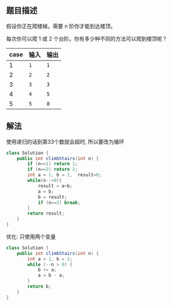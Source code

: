 ## 题目描述

假设你正在爬楼梯。需要 n 阶你才能到达楼顶。

每次你可以爬 1 或 2 个台阶。你有多少种不同的方法可以爬到楼顶呢？

|case|输入|输出|
|:--|:--|:--|
|1|`1`|`1`|
|2|`2`|`2`|
|3|`3`|`3`|
|4|`4`|`5`|
|5|`5`|`8`|

## 解法

使用递归的话到第33个数就会超时, 所以要改为循环

```java
class Solution {
    public int climbStairs(int n) {
        if (n==1) return 1;
        if (n==2) return 2;
        int a = 1, b = 2,  result=0;
        while(n-->0){
            result = a+b;
            a = b;
            b = result;
            if (n==2) break;
        }
        return result;
    }
}
```

优化: 只使用两个变量

```java
class Solution {
    public int climbStairs(int n) {
        int a = 1, b = 1;
        while (--n > 0) {
            b += a;
            a = b - a;
        }
        return b;
    }
}
```
